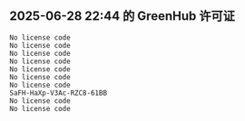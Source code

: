 ## 2025-06-28 22:44 的 GreenHub 许可证
```
No license code
No license code
No license code
No license code
No license code
No license code
No license code
SaFH-HaXp-V3Ac-RZC8-61BB
No license code
No license code
```

